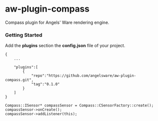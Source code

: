 # aw-plugin-compass

Compass plugin for Angels' Ware rendering engine.

### Getting Started

Add the **plugins** section the **config.json** file of your project.

```
{
	...

	"plugins":[
		{
			"repo":"https://github.com/angelsware/aw-plugin-compass.git",
			"tag":"0.1.0"
		}
	]
}
```

```
Compass::ISensor* compassSensor = Compass::CSensorFactory::create();
compassSensor->onCreate();
compassSensor->addListener(this);

```

